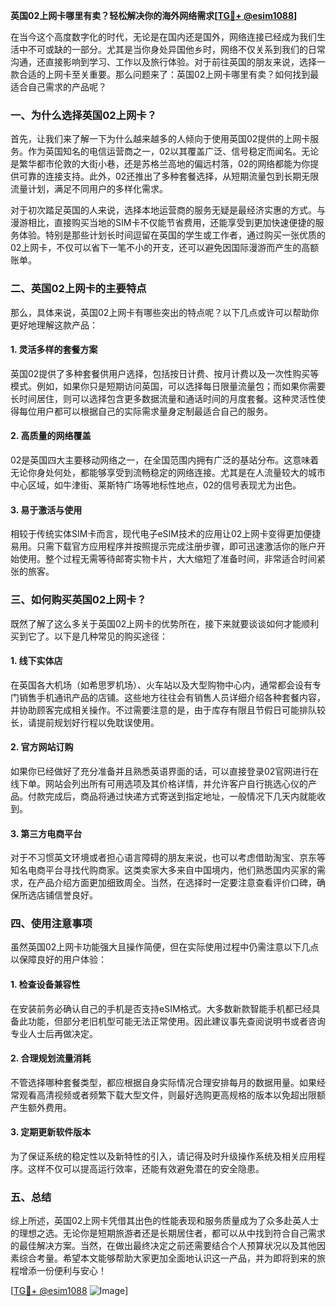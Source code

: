 **英国02上网卡哪里有卖？轻松解决你的海外网络需求[[TG💪+ @esim1088](https://t.me/s/esim1088)]**

在当今这个高度数字化的时代，无论是在国内还是国外，网络连接已经成为我们生活中不可或缺的一部分。尤其是当你身处异国他乡时，网络不仅关系到我们的日常沟通，还直接影响到学习、工作以及旅行体验。对于前往英国的朋友来说，选择一款合适的上网卡至关重要。那么问题来了：英国02上网卡哪里有卖？如何找到最适合自己需求的产品呢？

### 一、为什么选择英国02上网卡？

首先，让我们来了解一下为什么越来越多的人倾向于使用英国02提供的上网卡服务。作为英国知名的电信运营商之一，02以其覆盖广泛、信号稳定而闻名。无论是繁华都市伦敦的大街小巷，还是苏格兰高地的偏远村落，02的网络都能为你提供可靠的连接支持。此外，02还推出了多种套餐选择，从短期流量包到长期无限流量计划，满足不同用户的多样化需求。

对于初次踏足英国的人来说，选择本地运营商的服务无疑是最经济实惠的方式。与漫游相比，直接购买当地的SIM卡不仅能节省费用，还能享受到更加快速便捷的服务体验。特别是那些计划长时间逗留在英国的学生或工作者，通过购买一张优质的02上网卡，不仅可以省下一笔不小的开支，还可以避免因国际漫游而产生的高额账单。

### 二、英国02上网卡的主要特点

那么，具体来说，英国02上网卡有哪些突出的特点呢？以下几点或许可以帮助你更好地理解这款产品：

#### 1. **灵活多样的套餐方案**
   英国02提供了多种套餐供用户选择，包括按日计费、按月计费以及一次性购买等模式。例如，如果你只是短期访问英国，可以选择每日限量流量包；而如果你需要长时间居住，则可以选择包含更多数据流量和通话时间的月度套餐。这种灵活性使得每位用户都可以根据自己的实际需求量身定制最适合自己的服务。

#### 2. **高质量的网络覆盖**
   02是英国四大主要移动网络之一，在全国范围内拥有广泛的基站分布。这意味着无论你身处何处，都能够享受到流畅稳定的网络连接。尤其是在人流量较大的城市中心区域，如牛津街、莱斯特广场等地标性地点，02的信号表现尤为出色。

#### 3. **易于激活与使用**
   相较于传统实体SIM卡而言，现代电子eSIM技术的应用让02上网卡变得更加便捷易用。只需下载官方应用程序并按照提示完成注册步骤，即可迅速激活你的账户开始使用。整个过程无需等待邮寄实物卡片，大大缩短了准备时间，非常适合时间紧张的旅客。

### 三、如何购买英国02上网卡？

既然了解了这么多关于英国02上网卡的优势所在，接下来就要谈谈如何才能顺利买到它了。以下是几种常见的购买途径：

#### 1. **线下实体店**
   在英国各大机场（如希思罗机场）、火车站以及大型购物中心内，通常都会设有专门销售手机通讯产品的店铺。这些地方往往会有销售人员详细介绍各种套餐内容，并协助顾客完成相关操作。不过需要注意的是，由于库存有限且节假日可能排队较长，请提前规划好行程以免耽误使用。

#### 2. **官方网站订购**
   如果你已经做好了充分准备并且熟悉英语界面的话，可以直接登录02官网进行在线下单。网站会列出所有可用选项及其价格详情，并允许客户自行挑选心仪的产品。付款完成后，商品将通过快递方式寄送到指定地址，一般情况下几天内就能收到。

#### 3. **第三方电商平台**
   对于不习惯英文环境或者担心语言障碍的朋友来说，也可以考虑借助淘宝、京东等知名电商平台寻找代购商家。这类卖家大多来自中国境内，他们熟悉国内买家的需求，在产品介绍方面更加细致周全。当然，在选择时一定要注意查看评价口碑，确保所选店铺信誉良好。

### 四、使用注意事项

虽然英国02上网卡功能强大且操作简便，但在实际使用过程中仍需注意以下几点以保障良好的用户体验：

#### 1. **检查设备兼容性**
   在安装前务必确认自己的手机是否支持eSIM格式。大多数新款智能手机都已经具备此功能，但部分老旧机型可能无法正常使用。因此建议事先查阅说明书或者咨询专业人士后再做决定。

#### 2. **合理规划流量消耗**
   不管选择哪种套餐类型，都应根据自身实际情况合理安排每月的数据用量。如果经常观看高清视频或者频繁下载大型文件，则最好选购更高规格的版本以免超出限额产生额外费用。

#### 3. **定期更新软件版本**
   为了保证系统的稳定性以及新特性的引入，请记得及时升级操作系统及相关应用程序。这样不仅可以提高运行效率，还能有效避免潜在的安全隐患。

### 五、总结

综上所述，英国02上网卡凭借其出色的性能表现和服务质量成为了众多赴英人士的理想之选。无论你是短期旅游者还是长期居住者，都可以从中找到符合自己需求的最佳解决方案。当然，在做出最终决定之前还需要结合个人预算状况以及其他因素综合考量。希望本文能够帮助大家更加全面地认识这一产品，并为即将到来的旅程增添一份便利与安心！

[[TG💪+ @esim1088](https://t.me/s/esim1088) ![Image](https://i.postimg.cc/4NQfJmqS/Snipaste-2025-05-13-00-14-12.png)]